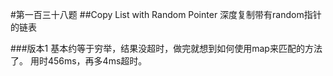 #第一百三十八题
##Copy List with Random Pointer
深度复制带有random指针的链表

###版本1
基本约等于穷举，结果没超时，做完就想到如何使用map来匹配的方法了。
用时456ms，再多4ms超时。